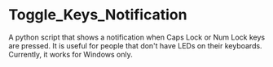 # Toggle_Keys_Notification
A python script that shows a notification when Caps Lock or Num Lock keys are pressed. It is useful for people that don't have LEDs on their keyboards. Currently, it works for Windows only.

